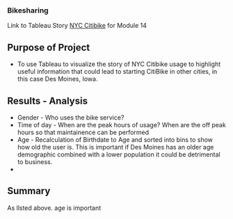 ### Bikesharing
Link to Tableau Story [NYC Citibike](https://public.tableau.com/views/NYCCitibikeChallenge_16176058216610/NYCCitiBike?:language=en&:display_count=y&publish=yes&:origin=viz_share_link) for Module 14

## Purpose of Project
* To use Tableau to visualize the story of NYC Citibike usage to highlight useful information that could lead to starting CitiBike in other cities, in this case Des Moines, Iowa.

## Results - Analysis
*  Gender - Who uses the bike service?
*  Time of day - When are the peak hours of usage?  When are the off peak hours so that maintainence can be performed
*  Age - Recalculation of Birthdate to Age and sorted into bins to show how old the user is.  This is important if Des Moines has an older age demographic combined with a lower population it could be detrimental to business.
*  
## Summary
As llsted above. age is important
